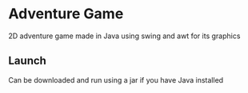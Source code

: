 # Adventure Game
2D adventure game made in Java using swing and awt for its graphics

## Launch
Can be downloaded and run using a jar if you have Java installed
